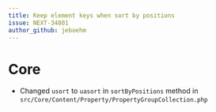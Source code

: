 ```yaml
---
title: Keep element keys when sort by positions
issue: NEXT-34801
author_github: jeboehm
---
```

# Core
* Changed `usort` to `uasort` in `sortByPositions` method in `src/Core/Content/Property/PropertyGroupCollection.php`
